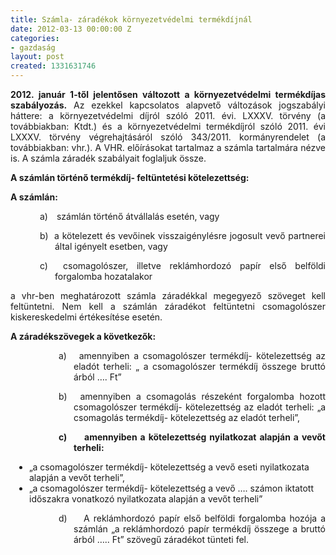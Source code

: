 ```yaml
---
title: Számla- záradékok környezetvédelmi termékdíjnál
date: 2012-03-13 00:00:00 Z
categories:
- gazdaság
layout: post
created: 1331631746
---
```


<p class="MsoNormal" style="text-align: justify;"><strong>2012. január 1-től jelentősen változott a környezetvédelmi termékdíjas szabályozás.</strong> Az ezekkel kapcsolatos alapvető változások jogszabályi háttere: a környezetvédelmi díjról szóló 2011. évi. LXXXV. törvény (a továbbiakban: Ktdt.) és a környezetvédelmi termékdíjról szóló 2011. évi LXXXV. törvény végrehajtásáról szóló 343/2011. kormányrendelet (a továbbiakban: vhr.). A VHR. előírásokat tartalmaz a számla tartalmára nézve is. A számla záradék szabályait foglaljuk össze.</p><p class="MsoNormal" style="text-align: justify;"><strong>A számlán történő termékdíj- feltüntetési kötelezettség:</strong></p><p class="MsoNormal" style="text-align: justify;"><strong>A számlán:</strong></p><p class="MsoListParagraphCxSpFirst" style="margin-left: 53.25pt; text-indent: -18pt; text-align: justify;"><span><span>a)<span style="font: 7pt 'Times New Roman';">&nbsp;&nbsp;&nbsp;&nbsp;&nbsp; </span></span></span>számlán történő átvállalás esetén, vagy</p><p class="MsoListParagraphCxSpMiddle" style="margin-left: 53.25pt; text-indent: -18pt; text-align: justify;"><span><span>b)<span style="font: 7pt 'Times New Roman';">&nbsp;&nbsp; </span></span></span>a kötelezett és vevőinek visszaigénylésre jogosult vevő partnerei által igényelt esetben, vagy</p><p class="MsoListParagraphCxSpLast" style="margin-left: 53.25pt; text-indent: -18pt; text-align: justify;"><span><span>c)<span style="font: 7pt 'Times New Roman';">&nbsp; </span></span></span>csomagolószer, illetve reklámhordozó papír első belföldi forgalomba hozatalakor</p><p class="MsoNormal" style="text-align: justify;">a vhr-ben meghatározott számla záradékkal megegyező szöveget kell feltüntetni. Nem kell a számlán záradékot feltüntetni csomagolószer kiskereskedelmi értékesítése esetén.</p><p class="MsoNormal" style="text-align: justify;"><strong>A záradékszövegek a következők:</strong></p><p class="MsoListParagraphCxSpFirst" style="margin-left: 53.25pt; text-indent: -18pt; text-align: justify; padding-left: 30px;"><span><span>a)<span style="font: 7pt 'Times New Roman';">&nbsp;&nbsp;&nbsp; </span></span></span>amennyiben a csomagolószer termékdíj- kötelezettség az eladót terheli: „ a csomagolószer termékdíj összege bruttó árból …. Ft”</p><p class="MsoListParagraphCxSpMiddle" style="margin-left: 53.25pt; text-indent: -18pt; text-align: justify; padding-left: 30px;"><span><span>b)<span style="font: 7pt 'Times New Roman';">&nbsp;&nbsp; </span></span></span>amennyiben a csomagolás részeként forgalomba hozott csomagolószer termékdíj- kötelezettség az eladót terheli: „a csomagolás termékdíj- kötelezettség az eladót terheli”,</p><p class="MsoListParagraphCxSpMiddle" style="margin-left: 53.25pt; text-indent: -18pt; text-align: justify; padding-left: 30px;"><strong>c)<span style="font-family: 'Times New Roman'; font-style: normal; font-variant: normal; font-size: 7pt; line-height: normal; font-size-adjust: none; font-stretch: normal; -moz-font-feature-settings: normal; -moz-font-language-override: normal;">&nbsp;&nbsp;&nbsp;&nbsp;&nbsp;&nbsp; </span>amennyiben a kötelezettség nyilatkozat alapján a vevőt terheli:</strong></p><ul style="padding-left: 30px;"><li><span><span><span style="font: 7pt 'Times New Roman';"></span></span></span>„a csomagolószer termékdíj- kötelezettség a vevő eseti nyilatkozata alapján a vevőt terheli”,</li><li>„a csomagolószer termékdíj- kötelezettség a vevő …. számon iktatott időszakra vonatkozó nyilatkozata alapján a vevőt terheli”</li></ul><p class="MsoListParagraphCxSpLast" style="margin-left: 53.25pt; text-indent: -18pt; text-align: justify; padding-left: 30px;"><span><span>d)<span style="font: 7pt 'Times New Roman';">&nbsp;&nbsp;&nbsp;&nbsp;&nbsp; </span></span></span>A reklámhordozó papír első belföldi forgalomba hozója a számlán „a reklámhordozó papír termékdíj összege a bruttó árból ….. Ft” szövegű záradékot tünteti fel.</p>

